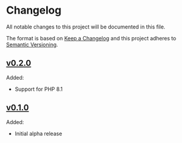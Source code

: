 # Changelog
All notable changes to this project will be documented in this file.

The format is based on [Keep a Changelog](http://keepachangelog.com/)
and this project adheres to [Semantic Versioning](http://semver.org/).

## [v0.2.0](https://github.com/lukeraymonddowning/pest-plugin-larastrap/releases/tag/v0.2.0)

Added:
- Support for PHP 8.1

## [v0.1.0](https://github.com/lukeraymonddowning/pest-plugin-larastrap/releases/tag/v0.1.0)

Added:
- Initial alpha release

